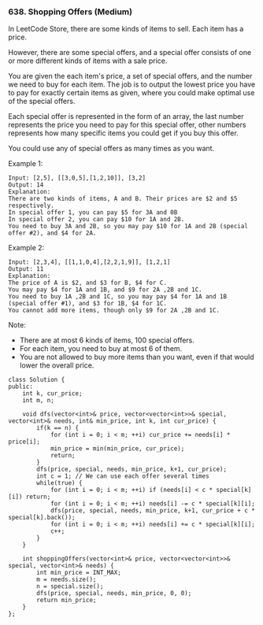 ### 638. Shopping Offers (Medium)

In LeetCode Store, there are some kinds of items to sell. Each item has a price.

However, there are some special offers, and a special offer consists of one or more different kinds of items with a sale price.

You are given the each item's price, a set of special offers, and the number we need to buy for each item. The job is to output the lowest price you have to pay for exactly certain items as given, where you could make optimal use of the special offers.

Each special offer is represented in the form of an array, the last number represents the price you need to pay for this special offer, other numbers represents how many specific items you could get if you buy this offer.

You could use any of special offers as many times as you want.

Example 1:

```
Input: [2,5], [[3,0,5],[1,2,10]], [3,2]
Output: 14
Explanation: 
There are two kinds of items, A and B. Their prices are $2 and $5 respectively. 
In special offer 1, you can pay $5 for 3A and 0B
In special offer 2, you can pay $10 for 1A and 2B. 
You need to buy 3A and 2B, so you may pay $10 for 1A and 2B (special offer #2), and $4 for 2A.
```

Example 2:

```
Input: [2,3,4], [[1,1,0,4],[2,2,1,9]], [1,2,1]
Output: 11
Explanation: 
The price of A is $2, and $3 for B, $4 for C. 
You may pay $4 for 1A and 1B, and $9 for 2A ,2B and 1C. 
You need to buy 1A ,2B and 1C, so you may pay $4 for 1A and 1B (special offer #1), and $3 for 1B, $4 for 1C. 
You cannot add more items, though only $9 for 2A ,2B and 1C.
```

Note:

- There are at most 6 kinds of items, 100 special offers.
- For each item, you need to buy at most 6 of them.
- You are not allowed to buy more items than you want, even if that would lower the overall price.

```
class Solution {
public:
    int k, cur_price;
    int m, n;
    
    void dfs(vector<int>& price, vector<vector<int>>& special, vector<int>& needs, int& min_price, int k, int cur_price) {
        if(k == n) {
            for (int i = 0; i < m; ++i) cur_price += needs[i] * price[i];
            min_price = min(min_price, cur_price);
            return;
        }
        dfs(price, special, needs, min_price, k+1, cur_price);
        int c = 1; // We can use each offer several times
        while(true) {
            for (int i = 0; i < m; ++i) if (needs[i] < c * special[k][i]) return;
            for (int i = 0; i < m; ++i) needs[i] -= c * special[k][i];
            dfs(price, special, needs, min_price, k+1, cur_price + c * special[k].back());
            for (int i = 0; i < m; ++i) needs[i] += c * special[k][i];
            c++;
        }
    }
    
    int shoppingOffers(vector<int>& price, vector<vector<int>>& special, vector<int>& needs) {
        int min_price = INT_MAX;
        m = needs.size();
        n = special.size();
        dfs(price, special, needs, min_price, 0, 0);
        return min_price;
    }
};
```
